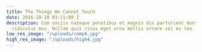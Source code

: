 ```yaml
---
title: The Things We Cannot Touch
date: 2016-10-28 03:21:00 Z
description: Cum sociis natoque penatibus et magnis dis parturient montes, nascetur
  ridiculus mus. Nullam quis risus eget urna mollis ornare vel eu leo.
low_res_image: "/uploads/comp4.jpg"
high_res_image: "/uploads/high4.jpg"
---
```


